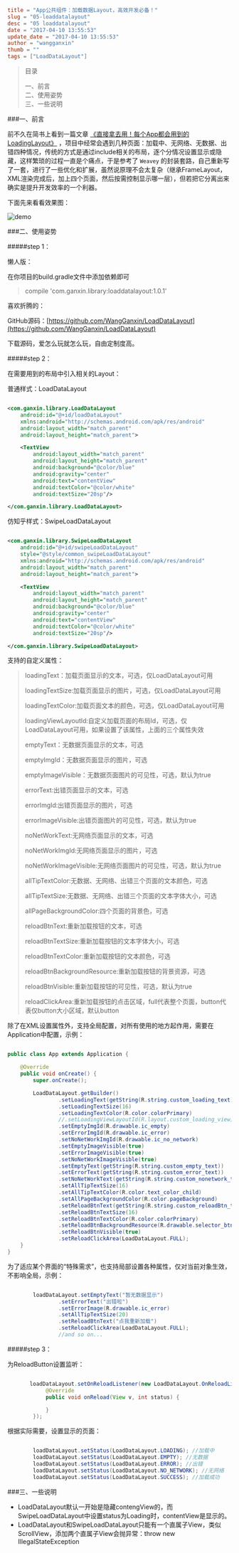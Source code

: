 ```toml
title = "App公共组件：加载数据Layout，高效开发必备！"
slug = "05-loaddatalayout"
desc = "05 loaddatalayout"
date = "2017-04-10 13:55:53"
update_date = "2017-04-10 13:55:53"
author = "wangganxin"
thumb = ""
tags = ["LoadDataLayout"]
```

>目录<br>
>
>一、前言<br>
>二、使用姿势<br>
>三、一些说明<br>

###一、前言

前不久在简书上看到一篇文章 [《直接拿去用！每个App都会用到的LoadingLayout》](http://www.jianshu.com/p/60a8b73a00f6) ，项目中经常会遇到几种页面：加载中、无网络、无数据、出错四种情况，传统的方式是通过include相关的布局，逐个分情况设置显示或隐藏，这样繁琐的过程一直是个痛点，于是参考了 `Weavey` 的封装套路，自己重新写了一套，进行了一些优化和扩展，虽然说原理不会太复杂（继承FrameLayout，XML渲染完成后，加上四个页面，然后按需控制显示哪一层），但若把它分离出来确实是提升开发效率的一个利器。

下面先来看看效果图：

![demo](/media/2017/loaddatalayout.gif)

<!--more-->

###二、使用姿势

#####step 1：

懒人版：

在你项目的build.gradle文件中添加依赖即可

> compile 'com.ganxin.library:loaddatalayout:1.0.1'

喜欢折腾的：

GitHub源码：[https://github.com/WangGanxin/LoadDataLayout](https://github.com/WangGanxin/LoadDataLayout)

下载源码，爱怎么玩就怎么玩，自由定制度高。

#####step 2：

在需要用到的布局中引入相关的Layout：

普通样式：LoadDataLayout

```XML

<com.ganxin.library.LoadDataLayout
    android:id="@+id/loadDataLayout"
    xmlns:android="http://schemas.android.com/apk/res/android"
    android:layout_width="match_parent"
    android:layout_height="match_parent">

    <TextView
        android:layout_width="match_parent"
        android:layout_height="match_parent"
        android:background="@color/blue"
        android:gravity="center"
        android:text="contentView"
        android:textColor="@color/white"
        android:textSize="20sp"/>

</com.ganxin.library.LoadDataLayout>

```

仿知乎样式：SwipeLoadDataLayout

```XML

<com.ganxin.library.SwipeLoadDataLayout
    android:id="@+id/swipeLoadDataLayout"
    style="@style/common_swipeLoadDataLayout"
    xmlns:android="http://schemas.android.com/apk/res/android"
    android:layout_width="match_parent"
    android:layout_height="match_parent">

    <TextView
        android:layout_width="match_parent"
        android:layout_height="match_parent"
        android:background="@color/blue"
        android:gravity="center"
        android:text="contentView"
        android:textColor="@color/white"
        android:textSize="20sp"/>

</com.ganxin.library.SwipeLoadDataLayout>

```

支持的自定义属性：

> loadingText：加载页面显示的文本，可选，仅LoadDataLayout可用
>  
> loadingTextSize:加载页面显示的图片，可选，仅LoadDataLayout可用
> 
> loadingTextColor:加载页面文本的颜色，可选，仅LoadDataLayout可用
> 
> loadingViewLayoutId:自定义加载页面的布局Id，可选，仅LoadDataLayout可用，如果设置了该属性，上面的三个属性失效
> 
> emptyText：无数据页面显示的文本，可选
> 
> emptyImgId：无数据页面显示的图片，可选
> 
> emptyImageVisible：无数据页面图片的可见性，可选，默认为true
> 
> errorText:出错页面显示的文本，可选
> 
> errorImgId:出错页面显示的图片，可选
> 
> errorImageVisible:出错页面图片的可见性，可选，默认为true
> 
> noNetWorkText:无网络页面显示的文本，可选
> 
> noNetWorkImgId:无网络页面显示的图片，可选
> 
> noNetWorkImageVisible:无网络页面图片的可见性，可选，默认为true
> 
> allTipTextColor:无数据、无网络、出错三个页面的文本颜色，可选
> 
> allTipTextSize:无数据、无网络、出错三个页面的文本字体大小，可选
> 
> allPageBackgroundColor:四个页面的背景色，可选
> 
> reloadBtnText:重新加载按钮的文本，可选
> 
> reloadBtnTextSize:重新加载按钮的文本字体大小，可选
> 
> reloadBtnTextColor:重新加载按钮的文本颜色，可选
> 
> reloadBtnBackgroundResource:重新加载按钮的背景资源，可选
> 
> reloadBtnVisible:重新加载按钮的可见性，可选，默认为true
> 
> reloadClickArea:重新加载按钮的点击区域，full代表整个页面，button代表仅button大小区域，默认button
> 


除了在XML设置属性外，支持全局配置，对所有使用的地方起作用，需要在Application中配置，示例：

```Java

public class App extends Application {

    @Override
    public void onCreate() {
        super.onCreate();

        LoadDataLayout.getBuilder()
                .setLoadingText(getString(R.string.custom_loading_text))
                .setLoadingTextSize(16)
                .setLoadingTextColor(R.color.colorPrimary)
                //.setLoadingViewLayoutId(R.layout.custom_loading_view) //如果设置了自定义loading视图,上面三个方法失效
                .setEmptyImgId(R.drawable.ic_empty)
                .setErrorImgId(R.drawable.ic_error)
                .setNoNetWorkImgId(R.drawable.ic_no_network)
                .setEmptyImageVisible(true)
                .setErrorImageVisible(true)
                .setNoNetWorkImageVisible(true)
                .setEmptyText(getString(R.string.custom_empty_text))
                .setErrorText(getString(R.string.custom_error_text))
                .setNoNetWorkText(getString(R.string.custom_nonetwork_text))
                .setAllTipTextSize(16)
                .setAllTipTextColor(R.color.text_color_child)
                .setAllPageBackgroundColor(R.color.pageBackground)
                .setReloadBtnText(getString(R.string.custom_reloadBtn_text))
                .setReloadBtnTextSize(16)
                .setReloadBtnTextColor(R.color.colorPrimary)
                .setReloadBtnBackgroundResource(R.drawable.selector_btn_normal)
                .setReloadBtnVisible(true)
                .setReloadClickArea(LoadDataLayout.FULL);
    }
}


```

为了适应某个界面的“特殊需求”，也支持局部设置各种属性，仅对当前对象生效，不影响全局，示例：

```Java

        loadDataLayout.setEmptyText("暂无数据显示")
                .setErrorText("出错啦")
                .setErrorImage(R.drawable.ic_error)
                .setAllTipTextSize(20)
                .setReloadBtnText("点我重新加载")
                .setReloadClickArea(LoadDataLayout.FULL);
                //and so on...

```

#####step 3：

为ReloadButton设置监听：

```Java

       loadDataLayout.setOnReloadListener(new LoadDataLayout.OnReloadListener() {
            @Override
            public void onReload(View v, int status) {

            }
        });

```

根据实际需要，设置显示的页面：

```Java

        loadDataLayout.setStatus(LoadDataLayout.LOADING); //加载中
        loadDataLayout.setStatus(LoadDataLayout.EMPTY); //无数据
        loadDataLayout.setStatus(LoadDataLayout.ERROR); //出错
        loadDataLayout.setStatus(LoadDataLayout.NO_NETWORK); //无网络
        loadDataLayout.setStatus(LoadDataLayout.SUCCESS); //加载成功

```

###三、一些说明

- LoadDataLayout默认一开始是隐藏contengView的，而SwipeLoadDataLayout中设置status为Loading时，contentView是显示的。
- LoadDataLayout和SwipeLoadDataLayout只能有一个直属子View，类似ScrollView，添加两个直属子View会抛异常：throw new IllegalStateException
